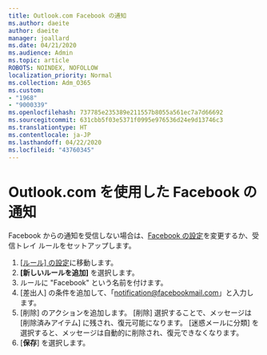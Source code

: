 ```yaml
---
title: Outlook.com Facebook の通知
ms.author: daeite
author: daeite
manager: joallard
ms.date: 04/21/2020
ms.audience: Admin
ms.topic: article
ROBOTS: NOINDEX, NOFOLLOW
localization_priority: Normal
ms.collection: Adm_O365
ms.custom:
- "1968"
- "9000339"
ms.openlocfilehash: 737785e235389e211557b8055a561ec7a7d66692
ms.sourcegitcommit: 631cbb5f03e5371f0995e976536d24e9d13746c3
ms.translationtype: HT
ms.contentlocale: ja-JP
ms.lasthandoff: 04/22/2020
ms.locfileid: "43760345"
---
```

# <a name="facebook-notifications-using-outlookcom"></a>Outlook.com を使用した Facebook の通知

Facebook からの通知を受信しない場合は、[Facebook の設定](https://aka.ms/facebook-notifications-settings)を変更するか、受信トレイ ルールをセットアップします。

1. [[ルール] の設定](https://outlook.live.com/mail/options/mail/rules/inboxRules)に移動します。
1. **[新しいルールを追加]** を選択します。
1. ルールに "Facebook" という名前を付けます。
1. [差出人] の条件を追加して、「notification@facebookmail.com」と入力します。
1. [削除] のアクションを追加します。 [削除] 選択することで、メッセージは [削除済みアイテム] に残され、復元可能になります。 [迷惑メールに分類] を選択すると、メッセージは自動的に削除され、復元できなくなります。
1. [**保存**] を選択します。